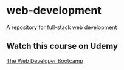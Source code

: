 # web-development
A repository for full-stack web development

## Watch this course on Udemy
[The Web Developer Bootcamp](https://www.udemy.com/the-web-developer-bootcamp/)
